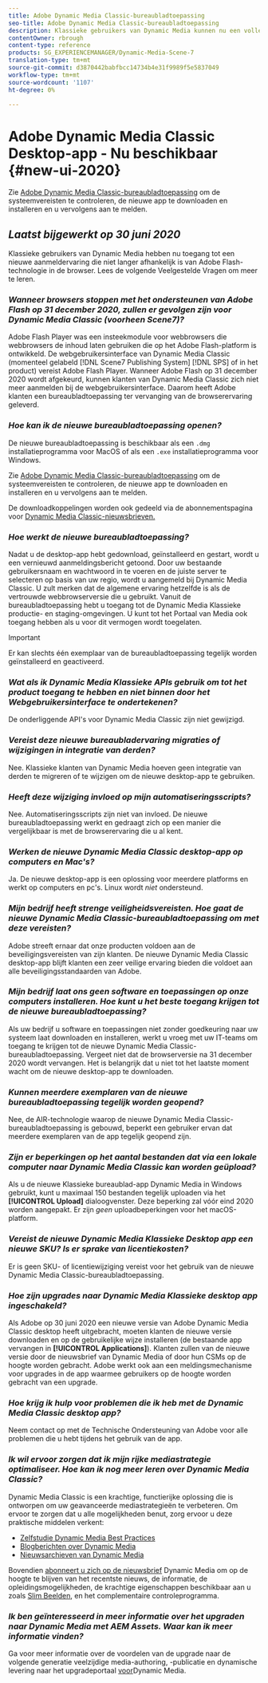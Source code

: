 ```yaml
---
title: Adobe Dynamic Media Classic-bureaubladtoepassing
seo-title: Adobe Dynamic Media Classic-bureaubladtoepassing
description: Klassieke gebruikers van Dynamic Media kunnen nu een volledige vernieuwing van de gebruikersinterface ervaren. De ervaring biedt een bijgewerkte aanmelding met koppelingen naar waardevolle bronnen. Bovendien is deze update niet langer afhankelijk van Adobe Flash-technologie in de browser.
contentOwner: rbrough
content-type: reference
products: SG_EXPERIENCEMANAGER/Dynamic-Media-Scene-7
translation-type: tm+mt
source-git-commit: d3870442babfbcc14734b4e31f9989f5e5837049
workflow-type: tm+mt
source-wordcount: '1107'
ht-degree: 0%

---
```



# Adobe Dynamic Media Classic Desktop-app - Nu beschikbaar {#new-ui-2020}

Zie [Adobe Dynamic Media Classic-bureaubladtoepassing](/help/dynamic-media-classic-desktop-app.md) om de systeemvereisten te controleren, de nieuwe app te downloaden en installeren en u vervolgens aan te melden.

## _Laatst bijgewerkt op 30 juni 2020_

Klassieke gebruikers van Dynamic Media hebben nu toegang tot een nieuwe aanmeldervaring die niet langer afhankelijk is van Adobe Flash-technologie in de browser. Lees de volgende Veelgestelde Vragen om meer te leren.

### **_Wanneer browsers stoppen met het ondersteunen van Adobe Flash op 31 december 2020, zullen er gevolgen zijn voor Dynamic Media Classic (voorheen Scene7)?_**

Adobe Flash Player was een insteekmodule voor webbrowsers die webbrowsers de inhoud laten gebruiken die op het Adobe Flash-platform is ontwikkeld. De webgebruikersinterface van Dynamic Media Classic (momenteel gelabeld [!DNL Scene7 Publishing System] [!DNL SPS] of in het product) vereist Adobe Flash Player. Wanneer Adobe Flash op 31 december 2020 wordt afgekeurd, kunnen klanten van Dynamic Media Classic zich niet meer aanmelden bij de webgebruikersinterface. Daarom heeft Adobe klanten een bureaubladtoepassing ter vervanging van de browserervaring geleverd.

### **_Hoe kan ik de nieuwe bureaubladtoepassing openen?_**

De nieuwe bureaubladtoepassing is beschikbaar als een `.dmg` installatieprogramma voor MacOS of als een `.exe` installatieprogramma voor Windows.

Zie [Adobe Dynamic Media Classic-bureaubladtoepassing](/help/dynamic-media-classic-desktop-app.md) om de systeemvereisten te controleren, de nieuwe app te downloaden en installeren en u vervolgens aan te melden.

De downloadkoppelingen worden ook gedeeld via de abonnementspagina voor [Dynamic Media Classic-nieuwsbrieven.](https://www.adobe.com/subscription/dynamic-media-newsletter.html)

### **_Hoe werkt de nieuwe bureaubladtoepassing?_**

Nadat u de desktop-app hebt gedownload, geïnstalleerd en gestart, wordt u een vernieuwd aanmeldingsbericht getoond. Door uw bestaande gebruikersnaam en wachtwoord in te voeren en de juiste server te selecteren op basis van uw regio, wordt u aangemeld bij Dynamic Media Classic. U zult merken dat de algemene ervaring hetzelfde is als de vertrouwde webbrowserversie die u gebruikt. Vanuit de bureaubladtoepassing hebt u toegang tot de Dynamic Media Klassieke productie- en staging-omgevingen. U kunt tot het Portaal van Media ook toegang hebben als u voor dit vermogen wordt toegelaten.

>[!IMPORTANT]
>
>Er kan slechts één exemplaar van de bureaubladtoepassing tegelijk worden geïnstalleerd en geactiveerd.

### **_Wat als ik Dynamic Media Klassieke APIs gebruik om tot het product toegang te hebben en niet binnen door het Webgebruikersinterface te ondertekenen?_**

De onderliggende API&#39;s voor Dynamic Media Classic zijn niet gewijzigd.

### **_Vereist deze nieuwe bureaubladervaring migraties of wijzigingen in integratie van derden?_**

Nee. Klassieke klanten van Dynamic Media hoeven geen integratie van derden te migreren of te wijzigen om de nieuwe desktop-app te gebruiken.

### **_Heeft deze wijziging invloed op mijn automatiseringsscripts?_**

Nee. Automatiseringsscripts zijn niet van invloed. De nieuwe bureaubladtoepassing werkt en gedraagt zich op een manier die vergelijkbaar is met de browserervaring die u al kent.

### **_Werken de nieuwe Dynamic Media Classic desktop-app op computers en Mac&#39;s?_**

Ja. De nieuwe desktop-app is een oplossing voor meerdere platforms en werkt op computers en pc&#39;s. Linux wordt *niet* ondersteund.

### **_Mijn bedrijf heeft strenge veiligheidsvereisten. Hoe gaat de nieuwe Dynamic Media Classic-bureaubladtoepassing om met deze vereisten?_**

Adobe streeft ernaar dat onze producten voldoen aan de beveiligingsvereisten van zijn klanten. De nieuwe Dynamic Media Classic desktop-app blijft klanten een zeer veilige ervaring bieden die voldoet aan alle beveiligingsstandaarden van Adobe.

### **_Mijn bedrijf laat ons geen software en toepassingen op onze computers installeren. Hoe kunt u het beste toegang krijgen tot de nieuwe bureaubladtoepassing?_**

Als uw bedrijf u software en toepassingen niet zonder goedkeuring naar uw systeem laat downloaden en installeren, werkt u vroeg met uw IT-teams om toegang te krijgen tot de nieuwe Dynamic Media Classic-bureaubladtoepassing. Vergeet niet dat de browserversie na 31 december 2020 wordt vervangen. Het is belangrijk dat u niet tot het laatste moment wacht om de nieuwe desktop-app te downloaden.

### **_Kunnen meerdere exemplaren van de nieuwe bureaubladtoepassing tegelijk worden geopend?_**

Nee, de AIR-technologie waarop de nieuwe Dynamic Media Classic-bureaubladtoepassing is gebouwd, beperkt een gebruiker ervan dat meerdere exemplaren van de app tegelijk geopend zijn.

### **_Zijn er beperkingen op het aantal bestanden dat via een lokale computer naar Dynamic Media Classic kan worden geüpload?_**

Als u de nieuwe Klassieke bureaublad-app Dynamic Media in Windows gebruikt, kunt u maximaal 150 bestanden tegelijk uploaden via het **[!UICONTROL Upload]** dialoogvenster. Deze beperking zal vóór eind 2020 worden aangepakt. Er zijn *geen* uploadbeperkingen voor het macOS-platform.

### **_Vereist de nieuwe Dynamic Media Klassieke Desktop app een nieuwe SKU? Is er sprake van licentiekosten?_**

Er is geen SKU- of licentiewijziging vereist voor het gebruik van de nieuwe Dynamic Media Classic-bureaubladtoepassing.

### **_Hoe zijn upgrades naar Dynamic Media Klassieke desktop app ingeschakeld?_**

Als Adobe op 30 juni 2020 een nieuwe versie van Adobe Dynamic Media Classic desktop heeft uitgebracht, moeten klanten de nieuwe versie downloaden en op de gebruikelijke wijze installeren (de bestaande app vervangen in **[!UICONTROL Applications]**). Klanten zullen van de nieuwe versie door de nieuwsbrief van Dynamic Media of door hun CSMs op de hoogte worden gebracht. Adobe werkt ook aan een meldingsmechanisme voor upgrades in de app waarmee gebruikers op de hoogte worden gebracht van een upgrade.

### **_Hoe krijg ik hulp voor problemen die ik heb met de Dynamic Media Classic desktop app?_**

Neem contact op met de Technische Ondersteuning van Adobe voor alle problemen die u hebt tijdens het gebruik van de app.

### **_Ik wil ervoor zorgen dat ik mijn rijke mediastrategie optimaliseer. Hoe kan ik nog meer leren over Dynamic Media Classic?_**

Dynamic Media Classic is een krachtige, functierijke oplossing die is ontworpen om uw geavanceerde mediastrategieën te verbeteren. Om ervoor te zorgen dat u alle mogelijkheden benut, zorg ervoor u deze praktische middelen verkent:

* [Zelfstudie Dynamic Media Best Practices](https://docs.adobe.com/content/help/en/experience-manager-learn/dynamic-media-classic-tutorial/overview.html)
* [Blogberichten over Dynamic Media](https://theblog.adobe.com/tag/dynamic-media/)
* [Nieuwsarchieven van Dynamic Media](https://docs.adobe.com/content/help/en/dynamic-media-classic/using/dynamic-media-newsletter.html)

Bovendien [abonneert u zich op de nieuwsbrief](https://www.adobe.com/subscription/dynamic-media-newsletter.html) Dynamic Media om op de hoogte te blijven van het recentste nieuws, de informatie, de opleidingsmogelijkheden, de krachtige eigenschappen beschikbaar aan u zoals [Slim Beelden](https://helpx.adobe.com/experience-manager/6-3/assets/using/imaging-faq.html), en het complementaire controleprogramma.

### **_Ik ben geïnteresseerd in meer informatie over het upgraden naar Dynamic Media met AEM Assets. Waar kan ik meer informatie vinden?_**

Ga voor meer informatie over de voordelen van de upgrade naar de volgende generatie veelzijdige media-authoring, -publicatie en dynamische levering naar het upgradeportaal [voor](http://exploreadobe.com/dynamic-media-upgrade/)Dynamic Media.


<!-- SAVE - OLD LINK TO BEST PRACTICES GUIDE IN PDF https://www.adobe.com/content/dam/www/us/en/marketing/experience-manager-assets/dynamic-media/adobe-dynamic-media-classic-best-practices-guide.pdf -->

